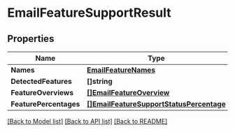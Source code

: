 # EmailFeatureSupportResult

## Properties

Name | Type | Description | Notes
------------ | ------------- | ------------- | -------------
**Names** | [**EmailFeatureNames**](EmailFeatureNames) |  | 
**DetectedFeatures** | **[]string** |  | 
**FeatureOverviews** | [**[]EmailFeatureOverview**](EmailFeatureOverview) |  | 
**FeaturePercentages** | [**[]EmailFeatureSupportStatusPercentage**](EmailFeatureSupportStatusPercentage) |  | 

[[Back to Model list]](../README#documentation-for-models) [[Back to API list]](../README#documentation-for-api-endpoints) [[Back to README]](../README)


